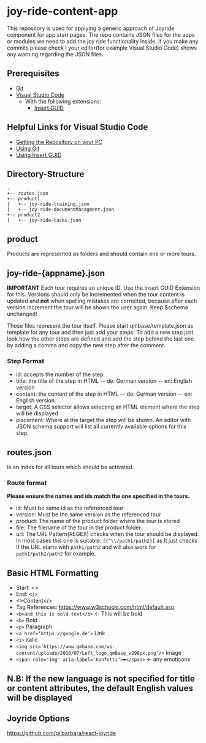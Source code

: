 # joy-ride-content-app

This repository is used for applying a generic approach of Joyride component for app start pages. The repo contains JSON files for the apps or modules we need to add the joy ride functionality inside. If you make any commits please check I your editor(for example Visual Studio Code) shows any warning regarding the JSON files.

## Prerequisites

* [Git](https://git-scm.com/download/win)
* [Visual Studio Code](https://code.visualstudio.com/download)
  * With the following extensions:
    * [Insert GUID](https://marketplace.visualstudio.com/items?itemName=heaths.vscode-guid)

## Helpful Links for Visual Studio Code

* [Getting the Repository on your PC](https://code.visualstudio.com/docs/editor/github)
* [Using Git](https://code.visualstudio.com/docs/editor/versioncontrol)
* [Using Insert GUID](https://devblogs.microsoft.com/setup/insert-guids-directly-into-visual-studio-code/)

## Directory-Structure

```text
.
+-- routes.json
+-- product1
|   +-- joy-ride-training.json
|   +-- joy-ride-documentManagment.json
+-- product2
|   +-- joy-ride-tasks.json
```

## product

Products are represented as folders and should contain one or more tours.

## joy-ride-{appname}.json

**IMPORTANT** Each tour requires an unique ID. Use the Insert GUID Extension for this. Versions should only be incremented when the tour content is updated and **not** when spelling mistakes are corrected, because after each version increment the tour will be shown the user again. Keep $schema unchanged!

Those files represent the tour itself. Please start qmbase/template.json as template for any tour and then just add your steps. To add a new step just look how the other steps are defined and add the step behind the last one by adding a comma and copy the new step after the comment.


### Step Format
- id: accepts the number of the step.
- title: the title of the step in HTML
-- de: German version
-- en: English version
- content: the content of the step in HTML
-- de: German version
-- en: English version
- target: A CSS selector allows selecting an HTML element where the step will be displayed
- placement: Where at the target the step will be shown. An editor with JSON schema support will list all currently available options for this step.

## routes.json

Is an index for all tours which should be activated.

### Route format

**Please ensure the names and ids match the one specified in the tours.**

* id: Must be same id as the referenced tour
* version: Must be the same version as the referenced tour
* product: The name of the product folder where the tour is stored
* file: The filename of the tour in the product folder
* url: The URL Pattern(REGEX) checks when the tour should be displayed. In most cases this one is suitable: `[{^\\/path1/path2}]` as It just checks If the URL starts with `path1/path2` and will also work for `path1/path2/path2` for example.


## Basic HTML Formatting

- Start: <>
- End: </>
- <>Content</>
- Tag References: https://www.w3schools.com/html/default.asp
- `<b>and this is bold text</b>` <- This will be bold
- `<b>` Bold
- `<p>` Paragraph
- `<a href=‘https://google.de’>` Link
- `<i>` italic
- `<img src=‘https://www.qmbase.com/wp-content/uploads/2016/07/Left_logo_qmBase_w298px.png’/>` Image
- `<span role='img' aria-label='Konfetti‘>❤</span>`  <- any emoticons

## N.B: If the new language is not specified for title or content attributes, the default English values will be displayed

## Joyride Options

https://github.com/gilbarbara/react-joyride
